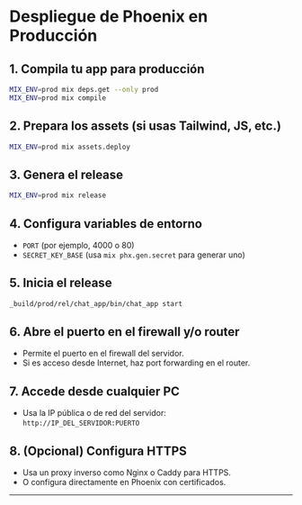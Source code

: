 # Despliegue de Phoenix en Producción

## 1. Compila tu app para producción

```sh
MIX_ENV=prod mix deps.get --only prod
MIX_ENV=prod mix compile
```

## 2. Prepara los assets (si usas Tailwind, JS, etc.)

```sh
MIX_ENV=prod mix assets.deploy
```

## 3. Genera el release

```sh
MIX_ENV=prod mix release
```

## 4. Configura variables de entorno

- `PORT` (por ejemplo, 4000 o 80)
- `SECRET_KEY_BASE` (usa `mix phx.gen.secret` para generar uno)

## 5. Inicia el release

```sh
_build/prod/rel/chat_app/bin/chat_app start
```

## 6. Abre el puerto en el firewall y/o router

- Permite el puerto en el firewall del servidor.
- Si es acceso desde Internet, haz port forwarding en el router.

## 7. Accede desde cualquier PC

- Usa la IP pública o de red del servidor:  
  `http://IP_DEL_SERVIDOR:PUERTO`

## 8. (Opcional) Configura HTTPS

- Usa un proxy inverso como Nginx o Caddy para HTTPS.
- O configura directamente en Phoenix con certificados.

---
